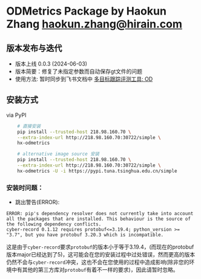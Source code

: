 
# ODMetrics Package by Haokun Zhang <haokun.zhang@hirain.com>

## 版本发布与迭代
* 版本上线 0.0.3 (2024-06-03)
* 版本简要：修复了未指定参数而自动保存gt文件的问题
* 使用方法: 暂时同步到飞书文档中 [多目标跟踪评测工具: OD](https://zvnz49xxfzh.feishu.cn/docx/LiatdZ9kHojAXuxXP10cD9m8nse?from=from_copylink)


## 安装方式 
via PyPI
```bash
    # 直接安装
    pip install --trusted-host 218.98.160.70 \
    --extra-index-url http://218.98.160.70:30722/simple \
    hx-odmetrics

    # alternative image source 安装
    pip install --trusted-host 218.98.160.70 \
    --extra-index-url http://218.98.160.70:30722/simple \
    hx-odmetrics -U -i https://pypi.tuna.tsinghua.edu.cn/simple
```

### 安装时问题：
* 跳出警告(ERROR):
```
ERROR: pip's dependency resolver does not currently take into account all the packages that are installed. This behaviour is the source of the following dependency conflicts.
cyber-record 0.1.12 requires protobuf<=3.19.4; python_version >= "3.7", but you have protobuf 3.20.3 which is incompatible.
```
这是由于`cyber-record`要求`protobuf`的版本小于等于3.19.4，(而现在的protobuf版本major已经达到了5)，这可能会在您的安装过程中过处错误，然而更高的版本仍然不会与`cyber-record`冲突，这也不会在您使用的过程中造成影响(除非您的环境中有其他的第三方库对`protobuf`有着不一样的要求)，因此请暂时忽略。

